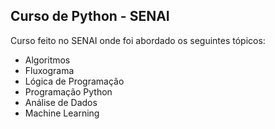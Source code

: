## Curso de Python - SENAI

Curso feito no SENAI onde foi abordado os seguintes tópicos:

 - Algoritmos
 - Fluxograma
 - Lógica de Programação
 - Programação Python
 - Análise de Dados 
 - Machine Learning